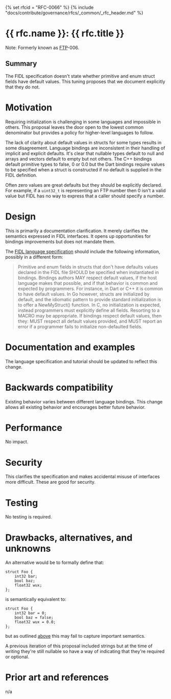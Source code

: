 {% set rfcid = "RFC-0066" %}
{% include "docs/contribute/governance/rfcs/_common/_rfc_header.md" %}
# {{ rfc.name }}: {{ rfc.title }}
<!-- SET the `rfcid` VAR ABOVE. DO NOT EDIT ANYTHING ELSE ABOVE THIS LINE. -->

Note: Formerly known as [FTP](../deprecated-ftp-process.md)-006.

## Summary

The FIDL specification doesn't state whether primitive and enum struct
fields have default values.
This tuning proposes that we document explicitly that they do not.

# Motivation

Requiring initialization is challenging in some languages and impossible
in others.
This proposal leaves the door open to the lowest common denominator but
provides a policy for higher-level languages to follow.

The lack of clarity about default values in structs for some types results
in some disagreement.
Language bindings are inconsistent in their  handling of implicit and explicit
defaults.
It's clear that nullable types default to null and arrays and vectors default
to empty but not others.
The C++ bindings default primitive types to false, 0 or 0.0 but the Dart
bindings require values to be specified when a struct is constructed if no
default is supplied in the FIDL definition.

Often zero values are great defaults but they should be explicitly declared.
For example, if a `uint32_t` is representing an FTP number then 0
isn't a valid value but FIDL has no way to express that a caller should
specify a number.

# Design

This is primarily a documentation clarification.
It merely clarifies the semantics expressed in FIDL interfaces.
It opens up opportunities for bindings improvements but does not mandate them.

The [FIDL language specification][fidl-language] should include the following
information,  possibly in a different form:


> Primitive and enum fields in structs that don't have defaults values
> declared in the FIDL file SHOULD be specified when instantiated in
> bindings.
> Bindings authors MAY respect default values, if the host language makes
> that possible, and if that behavior is common and expected by programmers.
> For instance, in Dart or C++ it is common to have default values.
> In Go however, structs are initialized by default, and the idiomatic pattern
> to provide standard initialization is to offer a NewMyStruct() function.
> In C, no initialization is expected, instead programmers must explicitly
> define all fields. Resorting to a MACRO may be appropriate.
> If bindings respect default values, then they: MUST respect all default values
> provided, and MUST report an error if a programmer fails to initialize
> non-defaulted fields.

# Documentation and examples

The language specification and tutorial should be updated to reflect this
change.

# Backwards compatibility

Existing behavior varies between different language bindings.
This change  allows all existing behavior and encourages better future behavior.

# Performance

No impact.

# Security

This clarifies the specification and makes accidental misuse of interfaces
more difficult.
These are good for security.

# Testing

No testing is required.

# Drawbacks, alternatives, and unknowns

An alternative would be to formally define that:

```fidl
struct Foo {
    int32 bar;
    bool baz;
    float32 wux;
};
```

is semantically equivalent to:

```
struct Foo {
    int32 bar = 0;
    bool baz = false;
    float32 wux = 0.0;
};
```

but as outlined [above](#motivation) this may fail to capture important semantics.

A previous iteration of this proposal included strings but at the time of
writing they're still nullable so have a way of indicating that they're
required or optional.

# Prior art and references

n/a

<!-- xrefs -->
[fidl-language]: reference/fidl/language/language.md
